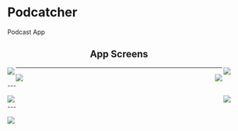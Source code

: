 # Podcatcher

Podcast App

<h2 align="center">App Screens</h2>

<img src="https://raw.githubusercontent.com/chriswebb09/podcatcher/master/Resource/start.png" align="left">

<img src="https://raw.githubusercontent.com/chriswebb09/podcatcher/master/Resource/login-no-content.png" align="right">

---
<p>
<img src="https://raw.githubusercontent.com/chriswebb09/podcatcher/master/Resource/loginscreen.png" align="left">
<img src="https://raw.githubusercontent.com/chriswebb09/podcatcher/master/Resource/podcasts.jpg" align="right"> 
</p>
<br>
---
<p>
<img src="https://raw.githubusercontent.com/chriswebb09/podcatcher/master/Resource/podcast-list.jpg" align="left">
<img src="https://raw.githubusercontent.com/chriswebb09/podcatcher/master/Resource/podcast-list-full.jpg" align="right">
</p>
<br>
---
<p>
<img src="https://raw.githubusercontent.com/chriswebb09/podcatcher/master/Resource/createaccount.png" align="left">
</p>


